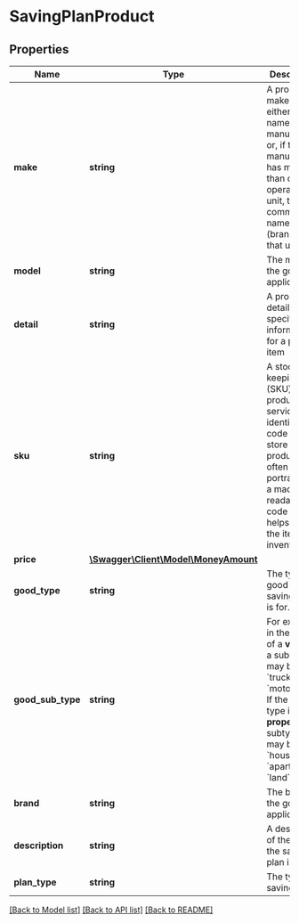 # SavingPlanProduct

## Properties
Name | Type | Description | Notes
------------ | ------------- | ------------- | -------------
**make** | **string** | A product make is either the name of its manufacturer or, if the manufacturer has more than one operating unit, the commercial name (brand) of that unit. | [optional] 
**model** | **string** | The model of the good, if applicable. | [optional] 
**detail** | **string** | A product detail specific information for a product item | [optional] 
**sku** | **string** | A stock keeping unit (SKU) is a product and service identification code for a store or product, often portrayed as a machine-readable bar code that helps track the item for inventory. | [optional] 
**price** | [**\Swagger\Client\Model\MoneyAmount**](MoneyAmount.md) |  | [optional] 
**good_type** | **string** | The type of good the saving plan is for. | [optional] 
**good_sub_type** | **string** | For example, in the case of a **vehicle**, a subtype may be &#x60;car&#x60;, &#x60;truck&#x60; or &#x60;motorcycle&#x60;. If the good type is **property**, the subtypes may be &#x60;house&#x60;, &#x60;apartment&#x60;, &#x60;land&#x60;, etc. | [optional] 
**brand** | **string** | The brand of the good, if applicable. | [optional] 
**description** | **string** | A description of the good the saving plan is for. | [optional] 
**plan_type** | **string** | The type of saving plan. | [optional] 

[[Back to Model list]](../README.md#documentation-for-models) [[Back to API list]](../README.md#documentation-for-api-endpoints) [[Back to README]](../README.md)



